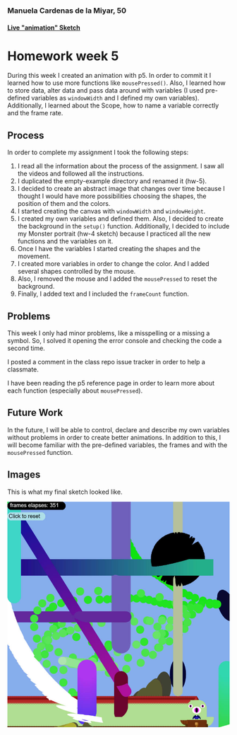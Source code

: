 ### Manuela Cardenas de la Miyar, 50

#### [Live "animation" Sketch](https://dmecam.github.io/120-work/hw-5/)

# Homework week 5

During this week I created an animation with p5. In order to commit it I learned how to use more functions like `mousePressed()`. Also, I learned how to store data, alter data and pass data around with variables (I used pre-defined variables as `windowWidth` and I defined my own variables). Additionally, I learned about the Scope, how to name a variable correctly and the frame rate.

## Process

In order to complete my assignment I took the following steps:

1. I read all the information about the process of the assignment. I saw all the videos and followed all the instructions.
2. I duplicated the empty-example directory and renamed it (hw-5).
3. I decided to create an abstract image that changes over time because I thought I would have more possibilities choosing the shapes, the position of them and the colors.
3. I started creating the canvas with `windowWidth` and `windowHeight`.
4. I created my own variables and defined them. Also, I decided to create the background in the `setup()` function. Additionally, I decided to include my Monster portrait (hw-4 sketch) because I practiced all the new functions and the variables on it.
5. Once I have the variables I started creating the shapes and the movement.
6. I created more variables in order to change the color. And I added several shapes controlled by the mouse.
7. Also, I removed the mouse and I added the `mousePressed` to reset the background.
8. Finally, I added text and I included the `frameCount` function.

## Problems

This week I only had minor problems, like a misspelling or a missing a symbol. So, I solved it opening the error console and checking the code a second time.

I posted a comment in the class repo issue tracker in order to help a classmate.

I have been reading the p5 reference page in order to learn more about each function (especially about `mousePressed`).

## Future Work

In the future, I will be able to control, declare and describe my own variables without problems in order to create better animations. In addition to this, I will become familiar with the pre-defined variables, the frames and with the `mousePressed` function.

## Images

This is what my final sketch looked like.

![This is my final hw-5 sketch](images/hw-5_image.jpg)
